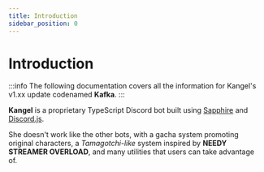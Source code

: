 ```yaml
---
title: Introduction
sidebar_position: 0
---
```


# Introduction

:::info
The following documentation covers all the information for Kangel's v1.xx update codenamed **Kafka**.
:::

**Kangel** is a proprietary TypeScript Discord bot built using [Sapphire](https://sapphirejs.dev) and [Discord.js](https://discord.js.org).

She doesn't work like the other bots, with a gacha system promoting original characters, a *Tamagotchi-like* system inspired by **NEEDY STREAMER OVERLOAD**, and many utilities that users can take advantage of. 